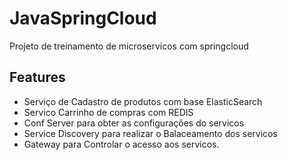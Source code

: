 # JavaSpringCloud
Projeto de treinamento de microservicos com springcloud

## Features
  - Serviço de Cadastro de produtos com base ElasticSearch
  - Servico Carrinho de compras com REDIS
  - Conf Server para obter as configurações do servicos
  - Service Discovery para realizar o Balaceamento dos servicos
  - Gateway para Controlar o acesso aos servicos.
